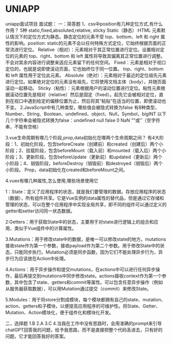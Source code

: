 # UNIAPP
uniapp面试项目
面试题：
一：简答题
1、css中position有几种定位方式,有什么作用？
5种 static,fixed,absoluted,relative, sticky
Static（静态）:HTML 元素默认情况下的定位方式为静态。静态定位的元素不受 top、bottom、left 和 right 属性的影响。position: static的元素不会以任何特殊方式定位，它始终根据页面的正常流进行定位。
Relative（相对）：元素相对于其正常位置进行定位。设置相对定位的元素的 top、right、bottom 和 left 属性将导致其偏离其正常位置进行调整。不会对其余内容进行调整来适应元素留下的任何空间。
Fixed：元素是相对于视口定位的，也就是说即使滚动页面，它也始终位于同一位置。 top、right、bottom 和 left 属性用于定位此元素。
Absolute（绝对）：元素相对于最近的定位祖先元素进行定位。如果绝对定位的元素没有祖先，它将使用文档主体（body），并随页面滚动一起移动。
Sticky（粘性）：元素根据用户的滚动位置进行定位。粘性元素根据滚动位置先是相对（relative）然后是固定（fixed）。起先它会被相对定位，直到在视口中遇到给定的偏移位置为止，然后将其“粘贴”在适当的位置，即使滚动也不变。
2.JavaScript中有几种类型，哪些值会被隐式转换为false
有8种类型，Number、String、Boolean、undefined、object、Null，Symbol，bigINT
以下几个字符串会被隐式转换为false：undefined
null
false
0
NaN
""或’’（空字符串，不能有空格）

3.vue生命周期有哪几个阶段,prop,data初始化在哪两个生命周期之间？
有4大阶段：1、初始化阶段，包含beforeCreate（创建前）和created（创建后）两个小阶段；2、挂载阶段，包含beforeMount（载入前）和mounted（载入后）两个小阶段；3、更新阶段，包含beforeUpdate（更新前）和updated（更新后）两个小阶段；4、销毁阶段，beforeDestroy（销毁前）和destroyed（销毁后）两个小阶段。
Prop，data初始化在created和beforeMount之间。

 4.vuex有哪几种属性,怎么使用,哪些场景使用它

1：State：定义了应用程序的状态，就是我们要管理的数据。存放应用程序的状态（数据），所有组件共享。它是Vue实例的data属性的替代品，但是通过它存储和管理的状态，可以在整个应用程序中实现全局共享，即不同的组件可以通过定义的getter和setter访问同一状态数据。

2:Getters：用于获取State中的状态，主要用于对state进行逻辑上的组合和应用，类似于Vue组件中的计算属性。

3.Mutations：用于修改state中的数据，是唯一可以修改state的地方。mutations接收state作为第一个参数，接收payload作为第二个参数。用于修改State中的状态，只能同步执行。Mutation必须是同步函数，因为它们不能处理异步行为，异步行为应该放在Action中处理。

4.Actions：用于异步操作和提交mutations，在actions中可以进行任何异步操作，最后再提交到mutations中同步修改state。actions接收context作为第一个参数，其中包含了state、getters和commit等属性。可以包含任意异步操作（例如从服务器获取数据），可以用Mutation通过提交（commit）来修改State。

5.Modules：用于将store分割成模块，每个模块都拥有自己的state、mutation、action、getters和子模块，以便提高应用程序的可维护性。将State、Getter、Mutation、Action模块化，便于组件化和模块化开发。


二，选择题
1.B 2.A 3.C 
4.当我在工作中没有思路时，会用准确的prompt来引导chatGPT回答我的问题，给予我思路，而不是直接把整个代码丢进去，只有好的问题，它才能回答我好的答案。
